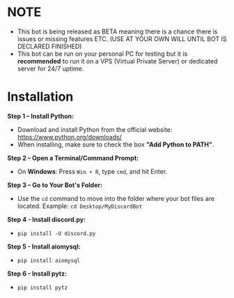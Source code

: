 # NOTE
- This bot is being released as BETA meaning there is a chance there is issues or missing features ETC. (USE AT YOUR OWN WILL UNTIL BOT IS DECLARED FINISHED)
- This bot can be run on your personal PC for testing but it is **recommended** to run it on a VPS (Virtual Private Server) or dedicated server for 24/7 uptime.

# Installation

**Step 1 – Install Python:**
- Download and install Python from the official website: https://www.python.org/downloads/
- When installing, make sure to check the box **"Add Python to PATH"**.

**Step 2 – Open a Terminal/Command Prompt:**
- On **Windows**: Press `Win + R`, type `cmd`, and hit Enter.

**Step 3 – Go to Your Bot's Folder:**
- Use the `cd` command to move into the folder where your bot files are located. Example: `cd Desktop/MyDiscordBot`

**Step 4 - Install discord.py:**
- `pip install -U discord.py`

**Step 5 - Install aiomysql:**
- `pip install aiomysql`

**Step 6 - Install pytz:**
- `pip install pytz`

